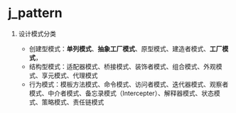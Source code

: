 # j_pattern


1. 设计模式分类
  
   * 创建型模式：**单列模式**、**抽象工厂模式**、原型模式、建造者模式、**工厂模式**，
   * 结构型模式：适配器模式、桥接模式、装饰者模式、组合模式、外观模式、享元模式、代理模式
   * 行为模式：模板方法模式、命令模式、访问者模式、迭代器模式、观察者模式、中介者模式、备忘录模式（Intercepter）、解释器模式、状态模式、策略模式、责任链模式
